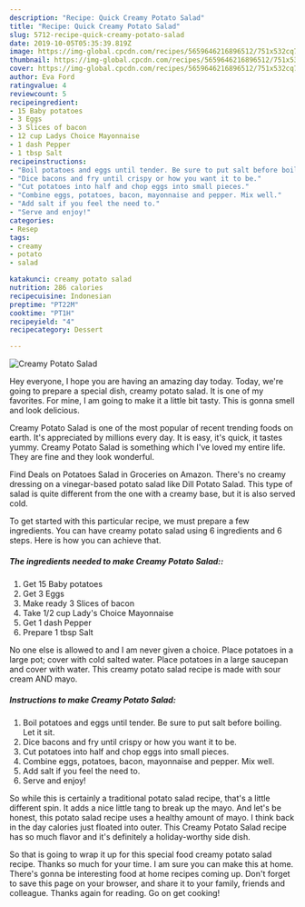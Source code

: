 ```yaml
---
description: "Recipe: Quick Creamy Potato Salad"
title: "Recipe: Quick Creamy Potato Salad"
slug: 5712-recipe-quick-creamy-potato-salad
date: 2019-10-05T05:35:39.819Z
image: https://img-global.cpcdn.com/recipes/5659646216896512/751x532cq70/creamy-potato-salad-recipe-main-photo.jpg
thumbnail: https://img-global.cpcdn.com/recipes/5659646216896512/751x532cq70/creamy-potato-salad-recipe-main-photo.jpg
cover: https://img-global.cpcdn.com/recipes/5659646216896512/751x532cq70/creamy-potato-salad-recipe-main-photo.jpg
author: Eva Ford
ratingvalue: 4
reviewcount: 5
recipeingredient:
- 15 Baby potatoes
- 3 Eggs
- 3 Slices of bacon
- 12 cup Ladys Choice Mayonnaise
- 1 dash Pepper
- 1 tbsp Salt
recipeinstructions:
- "Boil potatoes and eggs until tender. Be sure to put salt before boiling. Let it sit."
- "Dice bacons and fry until crispy or how you want it to be."
- "Cut potatoes into half and chop eggs into small pieces."
- "Combine eggs, potatoes, bacon, mayonnaise and pepper. Mix well."
- "Add salt if you feel the need to."
- "Serve and enjoy!"
categories:
- Resep
tags:
- creamy
- potato
- salad

katakunci: creamy potato salad
nutrition: 286 calories
recipecuisine: Indonesian
preptime: "PT22M"
cooktime: "PT1H"
recipeyield: "4"
recipecategory: Dessert

---
```



![Creamy Potato Salad](https://img-global.cpcdn.com/recipes/5659646216896512/751x532cq70/creamy-potato-salad-recipe-main-photo.jpg)

Hey everyone, I hope you are having an amazing day today. Today, we're going to prepare a special dish, creamy potato salad. It is one of my favorites. For mine, I am going to make it a little bit tasty. This is gonna smell and look delicious.

Creamy Potato Salad is one of the most popular of recent trending foods on earth. It's appreciated by millions every day. It is easy, it's quick, it tastes yummy. Creamy Potato Salad is something which I've loved my entire life. They are fine and they look wonderful.

Find Deals on Potatoes Salad in Groceries on Amazon. There&#39;s no creamy dressing on a vinegar-based potato salad like Dill Potato Salad. This type of salad is quite different from the one with a creamy base, but it is also served cold.


To get started with this particular recipe, we must prepare a few ingredients. You can have creamy potato salad using 6 ingredients and 6 steps. Here is how you can achieve that.

##### The ingredients needed to make Creamy Potato Salad::

1. Get 15 Baby potatoes
1. Get 3 Eggs
1. Make ready 3 Slices of bacon
1. Take 1/2 cup Lady&#39;s Choice Mayonnaise
1. Get 1 dash Pepper
1. Prepare 1 tbsp Salt


No one else is allowed to and I am never given a choice. Place potatoes in a large pot; cover with cold salted water. Place potatoes in a large saucepan and cover with water. This creamy potato salad recipe is made with sour cream AND mayo. 

##### Instructions to make Creamy Potato Salad:

1. Boil potatoes and eggs until tender. Be sure to put salt before boiling. Let it sit.
1. Dice bacons and fry until crispy or how you want it to be.
1. Cut potatoes into half and chop eggs into small pieces.
1. Combine eggs, potatoes, bacon, mayonnaise and pepper. Mix well.
1. Add salt if you feel the need to.
1. Serve and enjoy!


So while this is certainly a traditional potato salad recipe, that&#39;s a little different spin. It adds a nice little tang to break up the mayo. And let&#39;s be honest, this potato salad recipe uses a healthy amount of mayo. I think back in the day calories just floated into outer. This Creamy Potato Salad recipe has so much flavor and it&#39;s definitely a holiday-worthy side dish. 

So that is going to wrap it up for this special food creamy potato salad recipe. Thanks so much for your time. I am sure you can make this at home. There's gonna be interesting food at home recipes coming up. Don't forget to save this page on your browser, and share it to your family, friends and colleague. Thanks again for reading. Go on get cooking!
